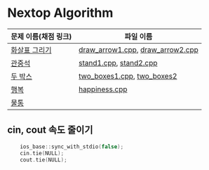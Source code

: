# Nextop Algorithm

| 문제 이름(채점 링크) | 파일 이름 |
| ----------------- | ------ |
| [화살표 그리기](https://www.acmicpc.net/problem/15975) | [draw_arrow1.cpp](https://github.com/sunjbs/NextopAlgorithm/blob/master/src/draw_arrow1.cpp), [draw_arrow2.cpp](https://github.com/sunjbs/NextopAlgorithm/blob/master/src/draw_arrow2.cpp) |
| [관중석](https://www.acmicpc.net/problem/10166) | [stand1.cpp](https://github.com/sunjbs/NextopAlgorithm/blob/master/src/stand1.cpp), [stand2.cpp](https://github.com/sunjbs/NextopAlgorithm/blob/master/src/stand2.cpp) |
| [두 박스](https://www.acmicpc.net/problem/15973) | [two_boxes1.cpp](https://github.com/sunjbs/NextopAlgorithm/blob/master/src/two_boxes1.cpp), [two_boxes2](https://github.com/sunjbs/NextopAlgorithm/blob/master/src/two_boxes2.cpp) |
| [행복](https://www.acmicpc.net/problem/15969) | [happiness.cpp](https://github.com/sunjbs/NextopAlgorithm/blob/master/src/happiness.cpp) |
| [물통](https://www.acmicpc.net/problem/14867) | |


## cin, cout 속도 줄이기
``` c++
    ios_base::sync_with_stdio(false);
    cin.tie(NULL);
    cout.tie(NULL);
```

